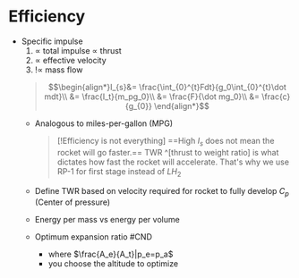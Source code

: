 # Efficiency
- Specific impulse 
	1. $\propto$ total impulse $\propto$ thrust
	2. $\propto$ effective velocity  
	3. !$\propto$ mass flow 
	> $$\begin{align*}I_{s}&= \frac{\int_{0}^{t}Fdt}{g_0\int_{0}^{t}\dot mdt}\\ &= \frac{I_t}{m_pg_0}\\ &= \frac{F}{\dot mg_0}\\ &= \frac{c}{g_{0}} \end{align*}$$
	- Analogous to miles-per-gallon (MPG)
		> [!Efficiency is not everything] 
		==High $I_s$ does not mean the rocket will go faster.== TWR ^[thrust to weight ratio] is what dictates how fast the rocket will accelerate. That's why we use RP-1 for first stage instead of $LH_2$

	- Define TWR based on velocity required for rocket to fully develop $C_p$ (Center of pressure)
	- Energy per mass vs energy per volume
	-  Optimum expansion ratio #CND
		-  where $\frac{A_e}{A_t}|p_e=p_a$ 
		-  you choose the altitude to optimize